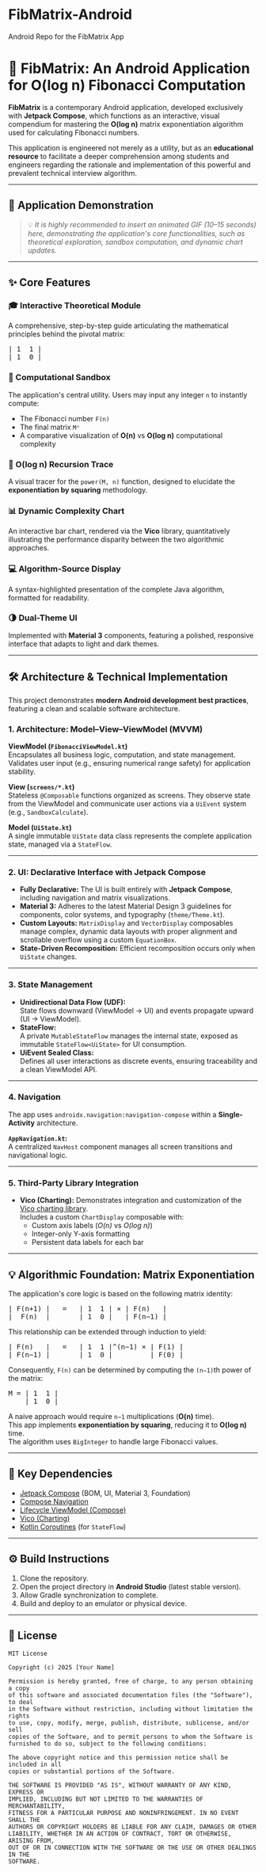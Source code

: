 # FibMatrix-Android
Android Repo for the FibMatrix App

# 🧮 FibMatrix: An Android Application for O(log n) Fibonacci Computation

**FibMatrix** is a contemporary Android application, developed exclusively with **Jetpack Compose**, which functions as an interactive, visual compendium for mastering the **O(log n)** matrix exponentiation algorithm used for calculating Fibonacci numbers.

This application is engineered not merely as a utility, but as an **educational resource** to facilitate a deeper comprehension among students and engineers regarding the rationale and implementation of this powerful and prevalent technical interview algorithm.

---

## 📱 Application Demonstration

> 💡 _It is highly recommended to insert an animated GIF (10–15 seconds) here, demonstrating the application's core functionalities, such as theoretical exploration, sandbox computation, and dynamic chart updates._

---

## ✨ Core Features

### 🎓 Interactive Theoretical Module

A comprehensive, step-by-step guide articulating the mathematical principles behind the pivotal matrix:

<p align="center">
<pre>
| 1  1 |
| 1  0 |
</pre>
</p>

### 🧮 Computational Sandbox

The application's central utility. Users may input any integer `n` to instantly compute:

- The Fibonacci number `F(n)`
- The final matrix `Mⁿ`
- A comparative visualization of **O(n)** vs **O(log n)** computational complexity

### 🔬 O(log n) Recursion Trace

A visual tracer for the `power(M, n)` function, designed to elucidate the **exponentiation by squaring** methodology.

### 📊 Dynamic Complexity Chart

An interactive bar chart, rendered via the **Vico** library, quantitatively illustrating the performance disparity between the two algorithmic approaches.

### 💻 Algorithm-Source Display

A syntax-highlighted presentation of the complete Java algorithm, formatted for readability.

### 🌗 Dual-Theme UI

Implemented with **Material 3** components, featuring a polished, responsive interface that adapts to light and dark themes.

---

## 🛠️ Architecture & Technical Implementation

This project demonstrates **modern Android development best practices**, featuring a clean and scalable software architecture.

### 1. Architecture: Model–View–ViewModel (MVVM)

**ViewModel (`FibonacciViewModel.kt`)**  
Encapsulates all business logic, computation, and state management. Validates user input (e.g., ensuring numerical range safety) for application stability.

**View (`screens/*.kt`)**  
Stateless `@Composable` functions organized as screens. They observe state from the ViewModel and communicate user actions via a `UiEvent` system (e.g., `SandboxCalculate`).

**Model (`UiState.kt`)**  
A single immutable `UiState` data class represents the complete application state, managed via a `StateFlow`.

---

### 2. UI: Declarative Interface with Jetpack Compose

- **Fully Declarative:** The UI is built entirely with **Jetpack Compose**, including navigation and matrix visualizations.
- **Material 3:** Adheres to the latest Material Design 3 guidelines for components, color systems, and typography (`theme/Theme.kt`).
- **Custom Layouts:** `MatrixDisplay` and `VectorDisplay` composables manage complex, dynamic data layouts with proper alignment and scrollable overflow using a custom `EquationBox`.
- **State-Driven Recomposition:** Efficient recomposition occurs only when `UiState` changes.

---

### 3. State Management

- **Unidirectional Data Flow (UDF):**  
  State flows downward (ViewModel → UI) and events propagate upward (UI → ViewModel).
- **StateFlow:**  
  A private `MutableStateFlow` manages the internal state, exposed as immutable `StateFlow<UiState>` for UI consumption.
- **UiEvent Sealed Class:**  
  Defines all user interactions as discrete events, ensuring traceability and a clean ViewModel API.

---

### 4. Navigation

The app uses `androidx.navigation:navigation-compose` within a **Single-Activity** architecture.

**`AppNavigation.kt`:**  
A centralized `NavHost` component manages all screen transitions and navigational logic.

---

### 5. Third-Party Library Integration

- **Vico (Charting):** Demonstrates integration and customization of the [Vico charting library](https://github.com/patrykandpatryk/vico).  
  Includes a custom `ChartDisplay` composable with:
  - Custom axis labels (_O(n)_ vs _O(log n)_)
  - Integer-only Y-axis formatting
  - Persistent data labels for each bar

---

## 💡 Algorithmic Foundation: Matrix Exponentiation

The application's core logic is based on the following matrix identity:

<p align="center">
<pre>
| F(n+1) |   =   | 1  1 | × | F(n)   |
|  F(n)  |       | 1  0 |   | F(n−1) |
</pre>
</p>

This relationship can be extended through induction to yield:

<p align="center">
<pre>
| F(n)   |   =   | 1  1 |^(n−1) × | F(1) |
| F(n−1) |       | 1  0 |         | F(0) |
</pre>
</p>

Consequently, `F(n)` can be determined by computing the `(n−1)`th power of the matrix:

<p align="center">
<pre>
M = | 1  1 |
    | 1  0 |
</pre>
</p>

A naive approach would require `n−1` multiplications (**O(n)** time).  
This app implements **exponentiation by squaring**, reducing it to **O(log n)** time.  
The algorithm uses `BigInteger` to handle large Fibonacci values.

---

## 🚀 Key Dependencies

- [Jetpack Compose](https://developer.android.com/jetpack/compose) (BOM, UI, Material 3, Foundation)
- [Compose Navigation](https://developer.android.com/jetpack/compose/navigation)
- [Lifecycle ViewModel (Compose)](https://developer.android.com/topic/libraries/architecture/viewmodel)
- [Vico (Charting)](https://github.com/patrykandpatryk/vico)
- [Kotlin Coroutines](https://kotlinlang.org/docs/coroutines-overview.html) (for `StateFlow`)

---

## ⚙️ Build Instructions

1. Clone the repository.
2. Open the project directory in **Android Studio** (latest stable version).
3. Allow Gradle synchronization to complete.
4. Build and deploy to an emulator or physical device.

---

## 📄 License

```text
MIT License

Copyright (c) 2025 [Your Name]

Permission is hereby granted, free of charge, to any person obtaining a copy
of this software and associated documentation files (the "Software"), to deal
in the Software without restriction, including without limitation the rights
to use, copy, modify, merge, publish, distribute, sublicense, and/or sell
copies of the Software, and to permit persons to whom the Software is
furnished to do so, subject to the following conditions:

The above copyright notice and this permission notice shall be included in all
copies or substantial portions of the Software.

THE SOFTWARE IS PROVIDED "AS IS", WITHOUT WARRANTY OF ANY KIND, EXPRESS OR
IMPLIED, INCLUDING BUT NOT LIMITED TO THE WARRANTIES OF MERCHANTABILITY,
FITNESS FOR A PARTICULAR PURPOSE AND NONINFRINGEMENT. IN NO EVENT SHALL THE
AUTHORS OR COPYRIGHT HOLDERS BE LIABLE FOR ANY CLAIM, DAMAGES OR OTHER
LIABILITY, WHETHER IN AN ACTION OF CONTRACT, TORT OR OTHERWISE, ARISING FROM,
OUT OF OR IN CONNECTION WITH THE SOFTWARE OR THE USE OR OTHER DEALINGS IN THE
SOFTWARE.
```
